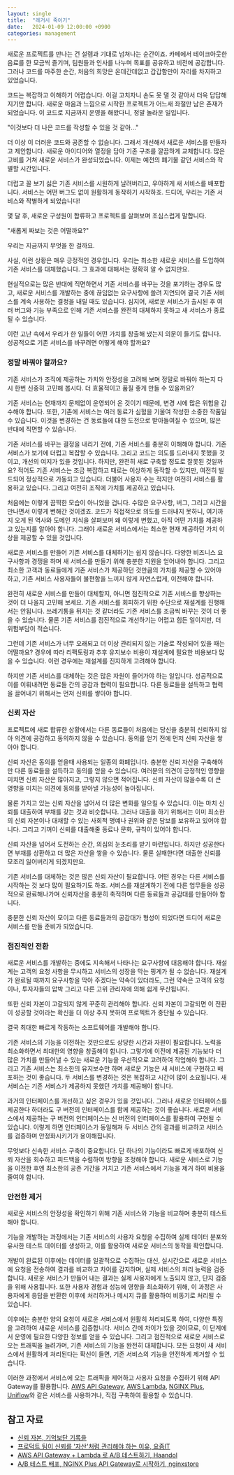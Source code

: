 ```yaml
---
layout: single
title:  "레거시 죽이기"
date:   2024-01-09 12:00:00 +0900
categories: management
---
```


새로운 프로젝트를 만나는 건 설렘과 기대로 넘쳐나는 순간이죠. 카페에서 테이크아웃한 음료를 한 모금씩 즐기며, 팀원들과 인사를 나누며 목표를 공유하고 비전에 공감합니다. 그러나 코드를 마주한 순간, 처음의 희망은 온데간데없고 갑갑함만이 자리를 차지하고 있었습니다.

코드는 복잡하고 이해하기 어렵습니다. 이걸 고치자니 손도 못 댈 것 같아서 더욱 답답해지기만 합니다. 새로운 마음과 느낌으로 시작한 프로젝트가 어느새 좌절만 남은 존재가 되었습니다. 이 코드로 지금까지 운영을 해왔다니, 정말 놀라운 일입니다.

"이것보다 더 나은 코드를 작성할 수 있을 것 같아..."

더 이상 이 더러운 코드와 공존할 수 없습니다. 그래서 개선해서 새로운 서비스를 만들자고 제안합니다. 새로운 아이디어와 열정을 담아 기존 구조를 깔끔하게 교체합니다. 많은 고비를 거쳐 새로운 서비스가 완성되었습니다. 이제는 예전의 폐기물 같던 서비스와 작별할 시간입니다.

더럽고 꼴 보기 싫은 기존 서비스를 시원하게 날려버리고, 우아하게 새 서비스를 배포합니다. 서비스는 어떤 버그도 없이 원활하게 동작하기 시작하죠. 드디어, 우리는 기존 서비스와 작별하게 되었습니다!

몇 달 후, 새로운 구성원이 합류하고 프로젝트를 살펴보며 조심스럽게 말합니다.

"새롭게 짜보는 것은 어떨까요?"

우리는 지금까지 무엇을 한 걸까요.

사실, 이런 상황은 매우 긍정적인 경우입니다. 우리는 최소한 새로운 서비스를 도입하여 기존 서비스를 대체했습니다. 그 효과에 대해서는 정확히 알 수 없지만요.

현실적으로는 많은 반대에 직면하면서 기존 서비스를 바꾸는 것을 포기하는 경우도 많고, 새로운 서비스를 개발하는 중에 끊임없는 요구사항에 쓸려 지연되어 결국 기존 서비스를 계속 사용하는 결정을 내릴 때도 있습니다. 심지어, 새로운 서비스가 출시된 후 여러 버그와 기능 부족으로 인해 기존 서비스를 완전히 대체하지 못하고 새 서비스가 종료될 수 있습니다.

이런 고난 속에서 우리가 한 일들이 어떤 가치를 창출해 냈는지 의문이 들기도 합니다. 성공적으로 기존 서비스를 바꾸려면 어떻게 해야 할까요?

### 정말 바꿔야 할까요?

기존 서비스가 조직에 제공하는 가치와 안정성을 고려해 보며 정말로 바꿔야 하는지 다시 한번 신중히 고민해 봅시다. 더 효율적이고 품질 좋게 만들 수 있을까요?

기존 서비스는 현재까지 문제없이 운영되어 온 것이기 때문에, 변경 시에 많은 위험을 감수해야 합니다. 또한, 기존에 서비스는 여러 동료가 심혈을 기울여 작성한 소중한 작품일 수 있습니다. 이것을 변경하는 건 동료들에 대한 도전으로 받아들여질 수 있으며, 많은 반대에 직면할 수 있습니다.

기존 서비스를 바꾸는 결정을 내리기 전에, 기존 서비스를 충분히 이해해야 합니다. 기존 서비스가 보기에 더럽고 복잡할 수 있습니다. 그리고 코드는 의도를 드러내지 못했을 것이고, 개선의 여지가 있을 것입니다. 하지만, 완전히 새로 구축할 정도로 잘못된 것일까요? 적어도 기존 서비스는 조금 복잡하고 때로는 이상하게 동작할 수 있지만, 여전히 빌드되어 정상적으로 가동되고 있습니다. 더불어 사용자 수는 적지만 여전히 서비스를 활용하고 있습니다. 그리고 여전히 조직에 가치를 제공하고 있습니다.

처음에는 이렇게 끔찍한 모습이 아니었을 겁니다. 수많은 요구사항, 버그, 그리고 시간을 만나면서 이렇게 변해간 것이겠죠. 코드가 직접적으로 의도를 드러내지 못하니, 여기까지 오게 된 역사와 도메인 지식을 살펴보며 왜 이렇게 변했고, 아직 어떤 가치를 제공하고 있는지를 알아야 합니다. 그래야 새로운 서비스에서는 최소한 현재 제공하던 가치 이상을 제공할 수 있을 것입니다.

새로운 서비스를 만들어 기존 서비스를 대체하기는 쉽지 않습니다. 다양한 비즈니스 요구사항과 경쟁을 하며 새 서비스를 만들기 위해 충분한 지원을 얻어내야 합니다. 그리고 최소한 고객과 동료들에게 기존 서비스가 제공하던 것만큼의 가치를 제공할 수 있어야 하고, 기존 서비스 사용자들이 불편함을 느끼지 않게 자연스럽게, 이전해야 합니다.

완전히 새로운 서비스를 만들어 대체할지, 아니면 점진적으로 기존 서비스를 향상하는 것이 더 나을지 고민해 보세요. 기존 서비스를 회피하기 위한 수단으로 재설계를 진행해서는 안됩니다. 쓰레기통을 뒤지는 것 같더라도 기존 서비스를 조금씩 바꾸는 것이 더 좋을 수 있습니다. 물론 기존 서비스를 점진적으로 개선하기는 어렵고 힘든 일이지만, 더 위험부담이 적습니다.

그런데 기존 서비스가 너무 오래되고 더 이상 관리되지 않는 기술로 작성되어 있을 때는 어떨까요? 경우에 따라 리팩토링과 추후 유지보수 비용이 재설계에 필요한 비용보다 많을 수 있습니다. 이런 경우에는 재설계를 진지하게 고려해야 합니다.

하지만 기존 서비스를 대체하는 것은 많은 자원이 들어가야 하는 일입니다. 성공적으로 이를 이뤄내려면 동료들 간의 공감과 협력이 필요합니다. 다른 동료들을 설득하고 협력을 끌어내기 위해서는 먼저 신뢰를 쌓아야 합니다.

### 신뢰 자산

프로젝트에 새로 합류한 상황에서는 다른 동료들이 처음에는 당신을 충분히 신뢰하지 않아 의견에 공감하고 동의하지 않을 수 있습니다. 동의를 얻기 전에 먼저 신뢰 자산을 쌓아야 합니다.

신뢰 자산은 동의를 얻을때 사용되는 일종의 화폐입니다. 충분한 신뢰 자산을 구축해야만 다른 동료들을 설득하고 동의를 얻을 수 있습니다. 여러분의 의견이 긍정적인 영향을 미치면 신뢰 자산은 많아지고, 그렇지 않으면 적어집니다. 신뢰 자산이 많을수록 더 큰 영향을 미치는 의견에 동의를 받아낼 가능성이 높아집니다. 

물론 가지고 있는 신뢰 자산을 넘어서 더 많은 변화를 일으킬 수 있습니다. 이는 마치 신뢰를 대출하여 부채를 갖는 것과 비슷합니다. 그러나 대출을 하기 위해서는 이미 최소한의 신뢰 자본이나 대채할 수 있는 사회적 명예나 권위와 같은 담보를 보유하고 있어야 합니다. 그리고 기꺼이 신뢰를 대출해줄 동료나 문화, 규칙이 있어야 합니다.

신뢰 자산을 넘어서 도전하는 순간, 의심의 눈초리를 받기 마련입니다. 하지만 성공한다면 부채를 상환하고 더 많은 자산을 쌓을 수 있습니다. 물론 실패한다면 대출한 신뢰를 모조리 잃어버리게 되겠지만요.

기존 서비스를 대체하는 것은 많은 신뢰 자산이 필요합니다. 어떤 경우는 다른 서비스를 시작하는 것 보다 많이 필요하기도 하죠. 서비스를 재설계하기 전에 다른 업무들을 성공적으로 완료해나가며 신뢰자산을 충분히 축적하며 다른 동료들과 공감대를 만들어야 합니다.

충분한 신뢰 자산이 모이고 다른 동료들과의 공감대가 형성이 되었다면 드디어 새로운 서비스를 만들 준비가 되었습니다.

### 점진적인 전환

새로운 서비스를 개발하는 중에도 지속해서 나타나는 요구사항에 대응해야 합니다. 재설계는 고객의 요청 사항을 무시하고 서비스의 성장을 막는 핑계가 될 수 없습니다. 재설계가 완료될 때까지 요구사항을 막아 주겠다는 약속이 있더라도, 그런 약속은 고객의 요청이나, 투자자들의 압박 그리고 다른 고위 관리자에 의해 쉽게 무산됩니다.

또한 신뢰 자본이 고갈되지 않게 꾸준히 관리해야 합니다. 신뢰 자본이 고갈되면 이 전환이 성공할 것이라는 확신을 더 이상 주지 못하여 프로젝트가 중단될 수 있습니다.

결국 최대한 빠르게 작동하는 소프트웨어를 개발해야 합니다.

기존 서비스의 기능을 이전하는 것만으로도 상당한 시간과 자원이 필요합니다. 노력을 최소화하면서 최대한의 영향을 창출해야 합니다. 그렇기에 이전에 제공된 기능보다 더 많은 가치를 만들어낼 수 있는 새로운 기능을 우선적으로 고려하여 작업해야 합니다. 그리고 기존 서비스는 최소한의 유지보수만 하며 새로운 기능은 새 서비스에 구현하고 배포하는 것이 좋습니다. 두 서비스를 변경하는 것은 복잡하고 시간이 많이 소요됩니다. 새 서비스는 기존 서비스가 제공하지 못했던 가치를 제공해야 합니다.

과거의 인터페이스를 개선하고 싶은 경우가 있을 것입니다. 그러나 새로운 인터페이스를 제공한다 하더라도 구 버전의 인터페이스를 함께 제공하는 것이 좋습니다. 새로운 서비스에서 제공하는 구 버전의 인터페이스는 신 버전의 인터페이스를 활용하여 구현될 수 있습니다. 이렇게 하면 인터페이스가 동일해져 두 서비스 간의 결과를 비교하고 서비스를 검증하며 안정화시키기가 용이해집니다.

무엇보다 신속한 서비스 구축이 중요합니다. 단 하나의 기능이라도 빠르게 배포하여 신뢰 자산을 회수하고 피드백을 수렴하여 방향을 조정해야 합니다. 새로운 서비스로 기능을 이전한 후엔 최소한의 공존 기간을 거치고 기존 서비스에서 기능을 제거 하여 비용을 줄여야 합니다.

### 안전한 제거

새로운 서비스의 안정성을 확인하기 위해 기존 서비스와 기능을 비교하며 충분히 테스트해야 합니다.

기능을 개발하는 과정에서는 기존 서비스의 사용자 요청을 수집하여 실제 데이터 분포와 유사한 테스트 데이터를 생성하고, 이를 활용하여 새로운 서비스의 동작을 확인합니다.

개발이 완료된 이후에는 데이터를 일괄적으로 수집하는 대신, 실시간으로 새로운 서비스에 요청을 전송하여 결과를 비교하고 차이를 감지하며, 실제 서비스의 처리 능력을 검증합니다. 새로운 서비스가 만들어 내는 결과는 실제 사용자에게 노출되지 않고, 단지 검증을 위해 사용됩니다. 또한 사용자 경험과 성능에 영향을 최소화하기 위해, 이 과정은 사용자에게 응답을 반환한 이후에 처리하거나 메시지 큐를 활용하여 비동기로 처리될 수 있습니다.

이후에는 충분한 양의 요청이 새로운 서비스에서 원활히 처리되도록 하여, 다양한 특징을 고려하여 새로운 서비스를 검증합니다. 서비스 간에 차이가 있을 것이므로, 이 단계에서 운영에 필요한 다양한 정보를 얻을 수 있습니다. 그리고 점진적으로 새로운 서비스로 오는 트래픽을 늘려가며, 기존 서비스의 기능을 완전히 대체합니다. 모든 요청이 새 서비스에서 원활하게 처리된다는 확신이 들면, 기존 서비스의 기능을 안전하게 제거할 수 있습니다.

이러한 과정에서 서비스에 오는 트래픽을 제어하고 사용자 요청을 수집하기 위해 API Gateway를 활용합니다. [AWS API Gateway](https://aws.amazon.com/ko/api-gateway), [AWS Lambda](https://aws.amazon.com/ko/lambda/), [NGINX Plus](https://nginxstore.com/store/products/nginx-plus/), [Uniflow](https://github.com/siyul-park/uniflow)와 같은 서비스를 사용하거나, 직접 구축하여 활용할 수 있습니다.

## 참고 자료
- [신뢰 자본, 기억보단 기록을](https://jojoldu.tistory.com/675)
- [프로덕트 팀이 신뢰를 '자산'처럼 관리해야 하는 이유, 요즘IT](https://yozm.wishket.com/magazine/detail/1999/)
- [AWS API Gateway + Lambda 로 A/B 테스트하기, Haandol](https://haandol.github.io/2020/06/25/aws-serverless-abtest.html)
- [A/B 테스트 배포, NGINX Plus API Gateway로 시작하기, nginxstore](https://nginxstore.com/blog/api-gateway/a-b-%ED%85%8C%EC%8A%A4%ED%8A%B8-%EB%B0%B0%ED%8F%AC-nginx-plus-api-gateway%EB%A1%9C-%EC%8B%9C%EC%9E%91%ED%95%98%EA%B8%B0/)
